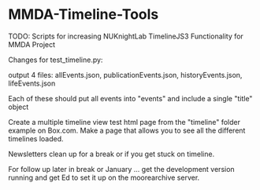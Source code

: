 # MMDA-Timeline-Tools

TODO:
Scripts for increasing NUKnightLab TimelineJS3 Functionality for MMDA Project

Changes for test_timeline.py:

output 4 files: allEvents.json, publicationEvents.json, historyEvents.json, lifeEvents.json

Each of these should put all events into "events" and include a single "title" object


Create a multiple timeline view test html page from the "timeline" folder example on Box.com.
Make a page that allows you to see all the different timelines loaded.

Newsletters clean up for a break or if you get stuck on timeline.

For follow up later in break or January ... get the development version running and get Ed to set it up on the moorearchive server.